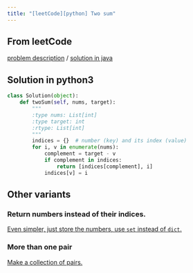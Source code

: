 ```yaml
---
title: "[leetCode][python] Two sum"
---
```


## From leetCode
[problem description](https://leetcode.com/problems/two-sum/description/)
/
[solution in java](https://leetcode.com/problems/two-sum/solution/#approach-3-one-pass-hash-table)


## Solution in python3
```python
class Solution(object):
    def twoSum(self, nums, target):
        """
        :type nums: List[int]
        :type target: int
        :rtype: List[int]
        """
        indices = {}  # number (key) and its index (value)
        for i, v in enumerate(nums):
            complement = target - v
            if complement in indices:
                return [indices[complement], i]
            indices[v] = i
```

## Other variants

### Return numbers instead of their indices. 
[Even simpler, just store the numbers, use `set` instead of `dict`.](https://www.geeksforgeeks.org/given-an-array-a-and-a-number-x-check-for-pair-in-a-with-sum-as-x/)

### More than one pair
[Make a collection of pairs.](https://coderbyte.com/algorithm/two-sum-problem)